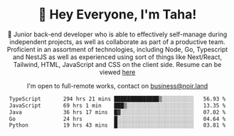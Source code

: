 <div align="center">

<h1 align="center">👋 Hey Everyone, I'm Taha! </h1>
  
<p>
  
 🎉 Junior back-end developer who is able to effectively self-manage during independent projects, as well as collaborate as part of a productive team. Proficient in an assortment of technologies, including Node, Go, Typescript and NestJS as well as experienced using sort of things like Next/React, Tailwind, HTML, JavaScript and CSS on the client side. Resume can be viewed [here](https://cdn.noir.land/resume)

</p>
   
<p align="center">

  I'm open to full-remote works, contact on [business@noir.land](mailto:business@noir.land) 
 
 </p>
   

  
<!--START_SECTION:waka-->

```txt
TypeScript       294 hrs 21 mins ██████████████▒░░░░░░░░░░   56.93 %
JavaScript       69 hrs 1 min    ███▒░░░░░░░░░░░░░░░░░░░░░   13.35 %
Java             36 hrs 17 mins  █▓░░░░░░░░░░░░░░░░░░░░░░░   07.02 %
Go               24 hrs          █░░░░░░░░░░░░░░░░░░░░░░░░   04.64 %
Python           19 hrs 43 mins  █░░░░░░░░░░░░░░░░░░░░░░░░   03.81 %
```

<!--END_SECTION:waka-->
